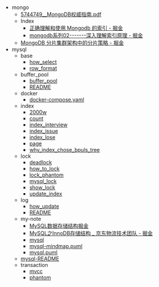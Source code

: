 - mongo
  - [5744749__MongoDB权威指南.pdf](./docs/mongo/5744749__MongoDB权威指南.pdf)
  - Index
    - [正确理解和使用 Mongodb 的索引 - 掘金](./docs/mongo/Index/正确理解和使用%20Mongodb%20的索引%20-%20掘金.md)
    - [mongodb系列02-------深入理解索引原理 - 掘金](./docs/mongo/Index/mongodb系列02-------深入理解索引原理%20-%20掘金.md)
  - [MongoDB 分片集群架构中的分片策略 - 掘金](./docs/mongo/MongoDB%20分片集群架构中的分片策略%20-%20掘金.md)
- mysql
  - base
    - [how_select](./docs/mysql/base/how_select.md)
    - [row_format](./docs/mysql/base/row_format.md)
  - buffer_pool
    - [buffer_pool](./docs/mysql/buffer_pool/buffer_pool.md)
    - [README](./docs/mysql/buffer_pool/README.md)
  - docker
    - [docker-compose.yaml](./docs/mysql/docker/docker-compose.yaml)
  - index
    - [2000w](./docs/mysql/index/2000w.md)
    - [count](./docs/mysql/index/count.md)
    - [index_interview](./docs/mysql/index/index_interview.md)
    - [index_issue](./docs/mysql/index/index_issue.md)
    - [index_lose](./docs/mysql/index/index_lose.md)
    - [page](./docs/mysql/index/page.md)
    - [why_index_chose_bpuls_tree](./docs/mysql/index/why_index_chose_bpuls_tree.md)
  - lock
    - [deadlock](./docs/mysql/lock/deadlock.md)
    - [how_to_lock](./docs/mysql/lock/how_to_lock.md)
    - [lock_phantom](./docs/mysql/lock/lock_phantom.md)
    - [mysql_lock](./docs/mysql/lock/mysql_lock.md)
    - [show_lock](./docs/mysql/lock/show_lock.md)
    - [update_index](./docs/mysql/lock/update_index.md)
  - log
    - [how_update](./docs/mysql/log/how_update.md)
    - [README](./docs/mysql/log/README.md)
  - my-note
    - [MySQL数据存储结构掘金](./docs/mysql/my-note/MySQL数据存储结构掘金.md)
    - [MySQL之InnoDB存储结构 _ 京东物流技术团队 - 掘金](./docs/mysql/my-note/MySQL之InnoDB存储结构%20_%20京东物流技术团队%20-%20掘金.md)
    - [mysql](./docs/mysql/my-note/mysql.md)
    - [mysql-mindmap.puml](./docs/mysql/my-note/mysql-mindmap.puml)
    - [mysql.puml](./docs/mysql/my-note/mysql.puml)
  - [mysql-README](./docs/mysql/mysql-README.md)
  - transaction
    - [mvcc](./docs/mysql/transaction/mvcc.md)
    - [phantom](./docs/mysql/transaction/phantom.md)
